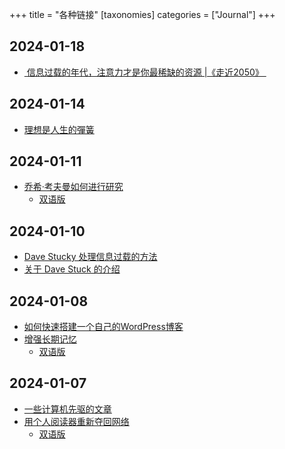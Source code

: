 +++
title = "各种链接" 
[taxonomies]
categories = ["Journal"] 
+++

## 2024-01-18
- [ 信息过载的年代，注意力才是你最稀缺的资源 |《走近2050》 ][1]
## 2024-01-14
- [理想是人生的彈簧][2]

## 2024-01-11
- [乔希·考夫曼如何进行研究][3]
	- [双语版][4]

## 2024-01-10
- [Dave Stucky 处理信息过载的方法][5]
- [关于 Dave Stuck 的介绍][6]

## 2024-01-08
- [如何快速搭建一个自己的WordPress博客][7]
- [增强长期记忆][8]
	- [双语版][9]

## 2024-01-07
- [一些计算机先驱的文章][10]
- [用个人阅读器重新夺回网络][11]
	- [双语版][12]

[1]:	https://swarma.org/?p=2714 "信息过载的年代，注意力才是你最稀缺的资源 |《走近2050》"
[2]:	https://www.youtube.com/watch?v=8tBs1wobWC8&t=1s
[3]:	https://every.to/superorganizers/how-josh-kaufman-does-research-876453
[4]:	https://readit.site/a/kYLGm
[5]:	https://stucky.tech/method/
[6]:	https://stucky.tech/creations/
[7]:	https://imwsl.com/?p=67
[8]:	https://augmentingcognition.com/ltm.html
[9]:	https://readit.vip/a/npBn7
[10]:	https://jiangzilong.notion.site/ConanXin-ab3fe05498424b9e9df137abbec39e27
[11]:	https://olano.dev/2023-12-12-reclaiming-the-web-with-a-personal-reader/?utm_source=hackernewsletter&utm_medium=email&utm_term=fav
[12]:	https://readit.site/a/crhcH